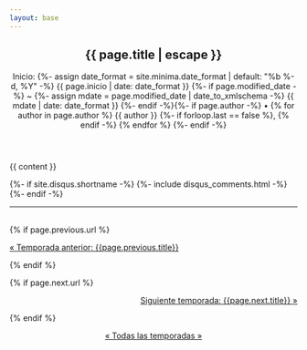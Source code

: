 ```yaml
---
layout: base
---
```

<article class="post h-entry" itemscope itemtype="http://schema.org/BlogPosting">

  <header class="post-header">
    <h1 class="post-title p-name" itemprop="name headline">{{ page.title | escape }}</h1>
    <p class="post-meta">
      Inicio: {%- assign date_format = site.minima.date_format | default: "%b %-d, %Y" -%}
      <time class="dt-published" datetime="{{ page.inicio | date_to_xmlschema }}" itemprop="datePublished">
        {{ page.inicio | date: date_format }}
      </time>
      {%- if page.modified_date -%}
        ~ 
        {%- assign mdate = page.modified_date | date_to_xmlschema -%}
        <time class="dt-modified" datetime="{{ mdate }}" itemprop="dateModified">
          {{ mdate | date: date_format }}
        </time>
      {%- endif -%}{%- if page.author -%}
        • {% for author in page.author %}
          <span itemprop="author" itemscope itemtype="http://schema.org/Person">
            <span class="p-author h-card" itemprop="name">{{ author }}</span></span>
            {%- if forloop.last == false %}, {% endif -%}
        {% endfor %}
      {%- endif -%}</p>
  </header>

  <div class="post-content e-content" itemprop="articleBody">
    {{ content }}
  </div>

  {%- if site.disqus.shortname -%}
    {%- include disqus_comments.html -%}
  {%- endif -%}

  <a class="u-url" href="{{ page.url | relative_url }}" hidden></a>
</article>

<hr><br>
<div class="PageNavigation">
  {% if page.previous.url %}
    <p><a class="prev" href="{{page.previous.url}}">&laquo; Temporada anterior: {{page.previous.title}}</a></p>
  {% endif %}

  {% if page.next.url %}
    <p align="right"><a class="next" href="{{page.next.url}}"> Siguiente temporada: {{page.next.title}} &raquo;</a></p>
  {% endif %}
</div>
<p align="center"><a rel="me" href="../temporadas.html">&laquo; Todas las temporadas &raquo;</a></p>